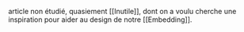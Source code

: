 article non étudié, quasiement [[Inutile]], dont on a voulu cherche une inspiration pour aider au design de notre [[Embedding]].